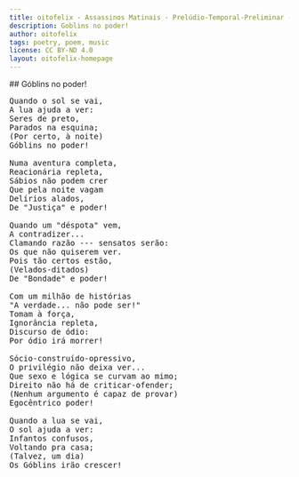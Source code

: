 ```yaml
---
title: oitofelix - Assassinos Matinais - Prelúdio-Temporal-Preliminar - Góblins no poder!
description: Goblins no poder!
author: oitofelix
tags: poetry, poem, music
license: CC BY-ND 4.0
layout: oitofelix-homepage
---
```

<div id="markdown" markdown="1">
## Góblins no poder!

<pre class="poem">
Quando o sol se vai,
A lua ajuda a ver:
Seres de preto,
Parados na esquina;
(Por certo, à noite)
Góblins no poder!

Numa aventura completa,
Reacionária repleta,
Sábios não podem crer
Que pela noite vagam
Delírios alados,
De "Justiça" e poder!

Quando um "déspota" vem,
A contradizer...
Clamando razão --- sensatos serão:
Os que não quiserem ver.
Pois tão certos estão,
(Velados-ditados)
De "Bondade" e poder!

Com um milhão de histórias
"A verdade... não pode ser!"
Tomam à força,
Ignorância repleta,
Discurso de ódio:
Por ódio irá morrer!

Sócio-construído-opressivo,
O privilégio não deixa ver...
Que sexo e lógica se curvam ao mimo;
Direito não há de criticar-ofender;
(Nenhum argumento é capaz de provar)
Egocêntrico poder!

Quando a lua se vai,
O sol ajuda a ver:
Infantos confusos,
Voltando pra casa;
(Talvez, um dia)
Os Góblins irão crescer!
</pre>

</div>
